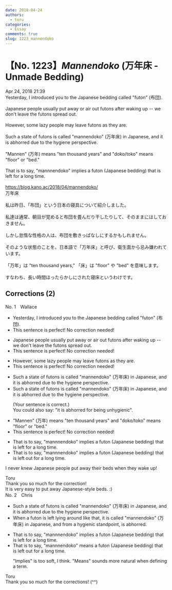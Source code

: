 ```yaml
---
date: 2018-04-24
authors:
  - toru
categories:
  - Essay
comments: true
slug: 1223_mannendoko
---
```


# 【No. 1223】<strong><em>Mannendoko</strong></em> (万年床 - Unmade Bedding)
<div class="date">Apr 24, 2018 21:39</div>
<div id="post"><div id="body_show_ori">
Yesterday, I introduced you to the Japanese bedding called "futon" (布団).<br/><br/>Japanese people usually put away or air out futons after waking up -- we don't leave the futons spread out.<br/><br/>However, some lazy people may leave futons as they are.<br/><br/>Such a state of futons is called "mannendoko" (万年床) in Japanese, and it is abhorred due to the hygiene perspective.<br/><br/>"Mannen" (万年) means "ten thousand years" and "doko/toko" means "floor" or "bed."<br/><br/>That is to say, "mannnendoko" implies a futon (Japanese bedding) that is left for a long time.<br/><br/><a href="https://blog.kano.ac/2018/04/mannendoko/" target="_blank">https://blog.kano.ac/2018/04/mannendoko/</a>
</div></div>

<!-- more -->

<div id="post_ja"><div id="body_show_mo">
万年床<br/><br/>私は昨日、「布団」という日本の寝具について紹介しました。<br/><br/>私達は通常、朝目が覚めると布団を畳んだり干したりして、そのままにはしておきません。<br/><br/>しかし怠惰な性格の人は、布団を敷きっぱなしにするかもしれません。<br/><br/>そのような状態のことを、日本語で「万年床」と呼び、衛生面から忌み嫌われています。<br/><br/>「万年」は "ten thousand years," 「床」は "floor" や "bed" を意味します。<br/><br/>すなわち、長い時間ほったらかしにされた寝床というわけです。
</div></div>

## Corrections (2)
<div id="block"><div class="first_name"> No. 1　<span class="just_name">Wallace</span></div><div id="block2">
<ul class="correction_field">
<li class="incorrect">Yesterday, I introduced you to the Japanese bedding called "futon" (布団).</li>
<li class="corrected perfect">This sentence is perfect! No correction needed!</li>
</ul>
<ul class="correction_field">
<li class="incorrect">Japanese people usually put away or air out futons after waking up -- we don't leave the futons spread out.</li>
<li class="corrected perfect">This sentence is perfect! No correction needed!</li>
</ul>
<ul class="correction_field">
<li class="incorrect">However, some lazy people may leave futons as they are.</li>
<li class="corrected perfect">This sentence is perfect! No correction needed!</li>
</ul>
<ul class="correction_field">
<li class="incorrect">Such a state of futons is called "mannendoko" (万年床) in Japanese, and it is abhorred due to the hygiene perspective.</li>
<li class="corrected correct">
Such a state of futons is called "mannendoko" (万年床) in Japanese, and it is abhorred due to the hygiene perspective.
<p class="correction_comment">(Your sentence is correct.)<br/>You could also say: "it is abhorred for being unhygienic".</p>
</li>
</ul>
<ul class="correction_field">
<li class="incorrect">"Mannen" (万年) means "ten thousand years" and "doko/toko" means "floor" or "bed."</li>
<li class="corrected perfect">This sentence is perfect! No correction needed!</li>
</ul>
<ul class="correction_field">
<li class="incorrect">That is to say, "mannnendoko" implies a futon (Japanese bedding) that is left for a long time.</li>
<li class="corrected correct">
That is to say, "mannnendoko" implies a futon (Japanese bedding) that is left <span class="f_blue">out </span>for a long time.
</li>
</ul>
<p class="comment_small">
 I never knew Japanese people put away their beds when they wake up!
</p>

</div><div class="name"><span class="just_name">Toru</span><br>
Thank you so much for the correction!<br/>It is very easy to put away Japanese-style beds. :)
</div>
</div>
<div id="block"><div class="first_name"> No. 2　<span class="just_name">Chris</span></div><div id="block2">
<ul class="correction_field">
<li class="incorrect">Such a state of futons is called "mannendoko" (万年床) in Japanese, and it is abhorred due to the hygiene perspective.</li>
<li class="corrected correct">
<span class="f_blue">When a futon is left lying around like that, it</span> is called "mannendoko" (万年床) in Japanese, and <span class="f_blue">from a hygienic standpoint, is abhorred.</span>
</li>
</ul>
<ul class="correction_field">
<li class="incorrect">That is to say, "mannnendoko" implies a futon (Japanese bedding) that is left for a long time.</li>
<li class="corrected correct">
That is to say, "mannnendoko"<span class="f_blue"> means</span> a futon (Japanese bedding) that is left <span class="f_blue">out </span>for a long time.
<p class="correction_comment">"Implies" is too soft, I think. "Means" sounds more natural when defining a term.</p>
</li>
</ul>
</div><div class="name"><span class="just_name">Toru</span><br>
Thank you so much for the corrections! (^^)
</div>
</div>
